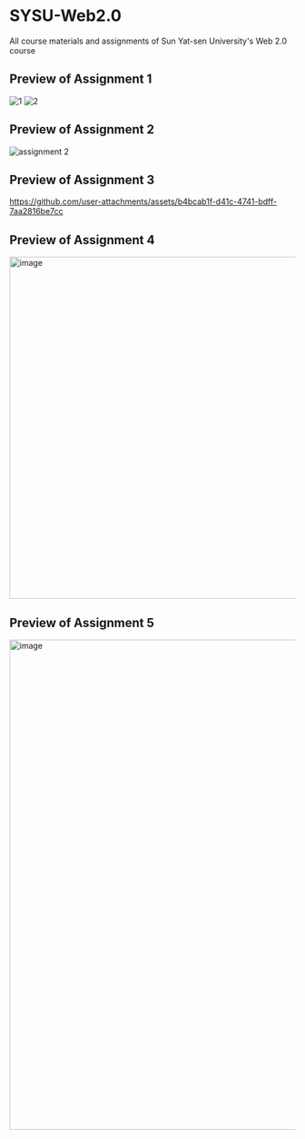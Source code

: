 # SYSU-Web2.0
All course materials and assignments of Sun Yat-sen University's Web 2.0 course

## Preview of Assignment 1
![1](https://github.com/user-attachments/assets/20a4e942-2669-46b5-b246-e09534787c1b)
![2](https://github.com/user-attachments/assets/4291a90a-0ed3-4c89-b47c-e74eaeef537b)

## Preview of Assignment 2
![assignment 2](https://github.com/user-attachments/assets/6b02734c-4852-4217-8b5a-e966d03770ee)

## Preview of Assignment 3
https://github.com/user-attachments/assets/b4bcab1f-d41c-4741-bdff-7aa2816be7cc

## Preview of Assignment 4
<img width="603" alt="image" src="https://github.com/user-attachments/assets/b709c6e3-1d73-48ad-a070-b8b9fc2af783" />

## Preview of Assignment 5
<img width="864" alt="image" src="https://github.com/user-attachments/assets/2dd1c114-a57a-482e-8d0e-77f069440389" />




